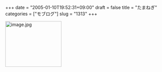 +++
date = "2005-01-10T19:52:31+09:00"
draft = false
title = "たまねぎ"
categories = ["モブログ"]
slug = "1313"
+++

<img src="http://ieiriblog.jugem.cc/?image=4105" class="pict" width="176" height="144" alt="image.jpg" />
&nbsp;
